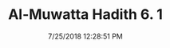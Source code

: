 ---
title        : "Al-Muwatta Hadith 6. 1"
date         : 7/25/2018 12:28:51 PM
draft        : false
type         : "hadith"
layout       : "hadith"
BookCode     : "AMH"
VolumeNumber : "6"
HadithNumber : "1"
categories  :  ["Prayer, Ramadan - Stimulation of Desire for Prayer in Ramadan"]
---